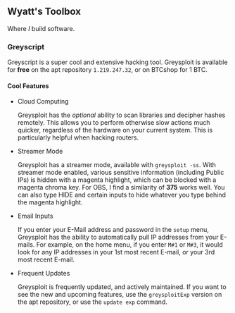 ## Wyatt's Toolbox
Where *I* build software.

### Greyscript
Greyscript is a super cool and extensive hacking tool. Greysploit is available for **free** on the apt repository `1.219.247.32`, or on BTCshop for 1 BTC.
#### Cool Features
- Cloud Computing

  Greysploit has the *optional* ability to scan libraries and decipher hashes remotely. This allows you to perform otherwise slow actions much quicker, regardless of the hardware on your current system. This is particularly helpful when hacking routers.
- Streamer Mode

  Greysploit has a streamer mode, available with `greysploit -ss`. With streamer mode enabled, various sensitive information (including Public IPs) is hidden with a magenta highlight, which can be blocked with a magenta chroma key. For OBS, I find a similarity of **375** works well. You can also type HIDE and certain inputs to hide whatever you type behind the magenta highlight.
- Email Inputs

  If you enter your E-Mail address and password in the `setup` menu, Greysploit has the ability to automatically pull IP addresses from your E-mails. For example, on the home menu, if you enter `M#1` or `M#3`, it would look for any IP addresses in your 1st most recent E-mail, or your 3rd most recent E-mail.
- Frequent Updates

  Greysploit is frequently updated, and actively maintained. If you want to see the new and upcoming features, use the `greysploitExp` version on the apt repository, or use the `update exp` command.
